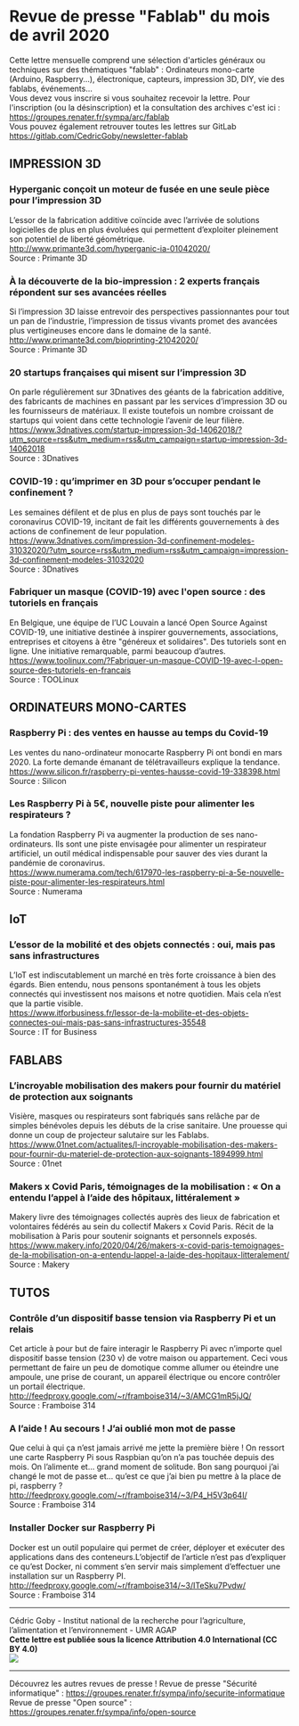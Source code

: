 # Revue de presse "Fablab" du mois de avril 2020

Cette lettre mensuelle comprend une sélection d'articles généraux ou techniques sur des thématiques "fablab" : Ordinateurs mono-carte (Arduino, Raspberry...), électronique, capteurs, impression 3D, DIY, vie des fablabs, événements...  
Vous devez vous inscrire si vous souhaitez recevoir la lettre. Pour l'inscription (ou la désinscription) et la consultation des archives c'est ici : https://groupes.renater.fr/sympa/arc/fablab  
Vous pouvez également retrouver toutes les lettres sur GitLab https://gitlab.com/CedricGoby/newsletter-fablab

## IMPRESSION 3D
### Hyperganic conçoit un moteur de fusée en une seule pièce pour l’impression  3D
L’essor de la fabrication additive coïncide avec l’arrivée de solutions logicielles de plus en plus évoluées qui permettent d’exploiter pleinement son potentiel de liberté géométrique.  
http://www.primante3d.com/hyperganic-ia-01042020/  
Source : Primante 3D

### À la découverte de la bio-impression : 2 experts français répondent sur ses avancées réelles
Si l’impression 3D laisse entrevoir des perspectives passionnantes pour tout un pan de l’industrie, l’impression de tissus vivants promet des avancées plus vertigineuses encore dans le domaine de la santé.  
http://www.primante3d.com/bioprinting-21042020/  
Source : Primante 3D

### 20 startups françaises qui misent sur l’impression 3D
On parle régulièrement sur 3Dnatives des géants de la fabrication additive, des fabricants de machines en passant par les services d’impression 3D ou les fournisseurs de matériaux. Il existe toutefois un nombre croissant de startups qui voient dans cette technologie l’avenir de leur filière.  
https://www.3dnatives.com/startup-impression-3d-14062018/?utm_source=rss&utm_medium=rss&utm_campaign=startup-impression-3d-14062018  
Source : 3Dnatives

### COVID-19 : qu’imprimer en 3D pour s’occuper pendant le confinement ?
Les semaines défilent et de plus en plus de pays sont touchés par le coronavirus COVID-19, incitant de fait les différents gouvernements à des actions de confinement de leur population.  
https://www.3dnatives.com/impression-3d-confinement-modeles-31032020/?utm_source=rss&utm_medium=rss&utm_campaign=impression-3d-confinement-modeles-31032020  
Source : 3Dnatives

### Fabriquer un masque (COVID-19) avec l'open source : des tutoriels en français
En Belgique, une équipe de l’UC Louvain a lancé Open Source Against COVID-19, une initiative destinée à inspirer gouvernements, associations, entreprises et citoyens à être "généreux et solidaires". Des tutoriels sont en ligne. Une initiative remarquable, parmi beaucoup d’autres.  
https://www.toolinux.com/?Fabriquer-un-masque-COVID-19-avec-l-open-source-des-tutoriels-en-francais  
Source : TOOLinux

## ORDINATEURS MONO-CARTES
### Raspberry Pi : des ventes en hausse au temps du Covid-19
Les ventes du nano-ordinateur monocarte Raspberry Pi ont bondi en mars 2020. La forte demande émanant de télétravailleurs explique la tendance.  
https://www.silicon.fr/raspberry-pi-ventes-hausse-covid-19-338398.html  
Source : Silicon

### Les Raspberry Pi à 5€, nouvelle piste pour alimenter les respirateurs ?
La fondation Raspberry Pi va augmenter la production de ses nano-ordinateurs. Ils sont une piste envisagée pour alimenter un respirateur artificiel, un outil médical indispensable pour sauver des vies durant la pandémie de coronavirus.  
https://www.numerama.com/tech/617970-les-raspberry-pi-a-5e-nouvelle-piste-pour-alimenter-les-respirateurs.html  
Source : Numerama

## IoT
### L’essor de la mobilité et des objets connectés : oui, mais pas sans infrastructures
L’IoT est indiscutablement un marché en très forte croissance à bien des égards. Bien entendu, nous pensons spontanément à tous les objets connectés qui investissent nos maisons et notre quotidien. Mais cela n’est que la partie visible.  
https://www.itforbusiness.fr/lessor-de-la-mobilite-et-des-objets-connectes-oui-mais-pas-sans-infrastructures-35548  
Source : IT for Business

## FABLABS
### L’incroyable mobilisation des makers pour fournir du matériel de protection aux soignants
Visière, masques ou respirateurs sont fabriqués sans relâche par de simples bénévoles depuis les débuts de la crise sanitaire. Une prouesse qui donne un coup de projecteur salutaire sur les Fablabs.  
https://www.01net.com/actualites/l-incroyable-mobilisation-des-makers-pour-fournir-du-materiel-de-protection-aux-soignants-1894999.html  
Source : 01net

### Makers x Covid Paris, témoignages de la mobilisation : « On a entendu l’appel à l’aide des hôpitaux, littéralement »
Makery livre des témoignages collectés auprès des lieux de fabrication et volontaires fédérés au sein du collectif Makers x Covid Paris. Récit de la mobilisation à Paris pour soutenir soignants et personnels exposés.  
https://www.makery.info/2020/04/26/makers-x-covid-paris-temoignages-de-la-mobilisation-on-a-entendu-lappel-a-laide-des-hopitaux-litteralement/  
Source : Makery

## TUTOS
### Contrôle d’un dispositif basse tension via Raspberry Pi et un relais
Cet article à pour but de faire interagir le Raspberry Pi avec n’importe quel dispositif basse tension (230 v) de votre maison ou appartement. Ceci vous permettant de faire un peu de domotique comme allumer ou éteindre une ampoule, une prise de courant, un appareil électrique ou encore contrôler un portail électrique.  
http://feedproxy.google.com/~r/framboise314/~3/AMCG1mR5jJQ/  
Source : Framboise 314

### A l’aide ! Au secours ! J’ai oublié mon mot de passe
Que celui à qui ça n’est jamais arrivé me jette la première bière ! On ressort une carte Raspberry Pi sous Raspbian qu’on n’a pas touchée depuis des mois. On l’alimente et… grand moment de solitude. Bon sang pourquoi j’ai changé le mot de passe et… qu’est ce que j’ai bien pu mettre à la place de pi, raspberry ?  
http://feedproxy.google.com/~r/framboise314/~3/P4_H5V3p64I/  
Source : Framboise 314

### Installer Docker sur Raspberry Pi
Docker est un outil populaire qui permet de créer, déployer et exécuter des applications dans des conteneurs.L’objectif de l’article n’est pas d’expliquer ce qu’est Docker, ni comment s’en servir mais simplement d’effectuer une installation sur un Raspberry PI.  
http://feedproxy.google.com/~r/framboise314/~3/ITeSku7Pvdw/  
Source : Framboise 314

---
Cédric Goby - Institut national de la recherche pour l’agriculture, l’alimentation et l’environnement - UMR AGAP  
**Cette lettre est publiée sous la licence Attribution 4.0 International (CC BY 4.0)**  
![](https://i.creativecommons.org/l/by/4.0/80x15.png)

---
Découvrez les autres revues de presse !
Revue de presse "Sécurité informatique" : https://groupes.renater.fr/sympa/info/securite-informatique
Revue de presse "Open source" : https://groupes.renater.fr/sympa/info/open-source
